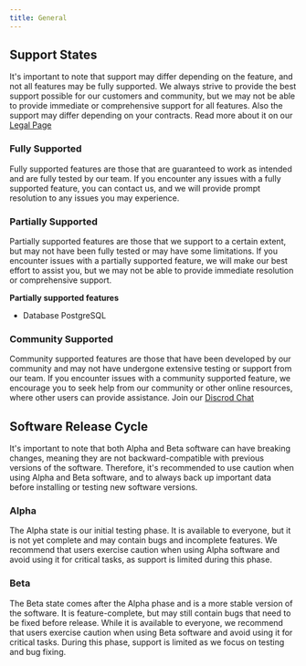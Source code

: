 ```yaml
---
title: General
---
```


## Support States

It's important to note that support may differ depending on the feature, and not all features may be fully supported. 
We always strive to provide the best support possible for our customers and community,
but we may not be able to provide immediate or comprehensive support for all features.
Also the support may differ depending on your contracts. Read more about it on our [Legal Page](/docs/legal/introduction)

### Fully Supported

Fully supported features are those that are guaranteed to work as intended and are fully tested by our team.
If you encounter any issues with a fully supported feature, you can contact us, 
and we will provide prompt resolution to any issues you may experience.

### Partially Supported

Partially supported features are those that we support to a certain extent, 
but may not have been fully tested or may have some limitations.
If you encounter issues with a partially supported feature, we will make our best effort to assist you, 
but we may not be able to provide immediate resolution or comprehensive support.

**Partially supported features**

- Database PostgreSQL

### Community Supported

Community supported features are those that have been developed by our community and may not have undergone extensive testing or support from our team. 
If you encounter issues with a community supported feature, we encourage you to seek help from our community or other online resources, where other users can provide assistance.
Join our [Discrod Chat](https://zitadel.com/chat)

## Software Release Cycle

It's important to note that both Alpha and Beta software can have breaking changes, meaning they are not backward-compatible with previous versions of the software.
Therefore, it's recommended to use caution when using Alpha and Beta software, and to always back up important data before installing or testing new software versions.

### Alpha

The Alpha state is our initial testing phase. 
It is available to everyone, but it is not yet complete and may contain bugs and incomplete features.
We recommend that users exercise caution when using Alpha software and avoid using it for critical tasks, as support is limited during this phase.

### Beta

The Beta state comes after the Alpha phase and is a more stable version of the software. 
It is feature-complete, but may still contain bugs that need to be fixed before release.
While it is available to everyone, we recommend that users exercise caution when using Beta software and avoid using it for critical tasks. 
During this phase, support is limited as we focus on testing and bug fixing. 


